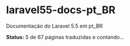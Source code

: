 # laravel55-docs-pt_BR
Documentação do Laravel 5.5 em pt_BR

**Status:** 5 de 67 páginas traduzidas e contando...